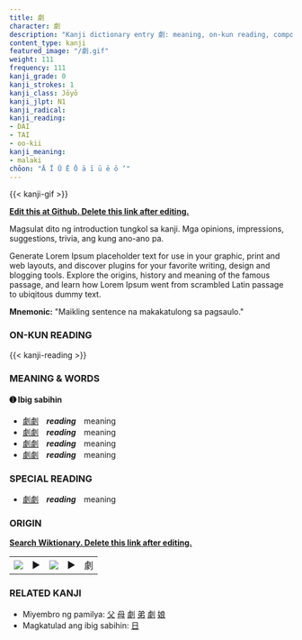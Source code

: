 ```yaml
---
title: 劇
character: 劇
description: "Kanji dictionary entry 劇: meaning, on-kun reading, compounds, origin, related kanji"
content_type: kanji
featured_image: "/劇.gif"
weight: 111
frequency: 111
kanji_grade: 0
kanji_strokes: 1
kanji_class: Jōyō
kanji_jlpt: N1
kanji_radical: 
kanji_reading: 
- DAI
- TAI
- oo-kii
kanji_meaning:
- malaki
chōon: "Ā Ī Ū Ē Ō ā ī ū ē ō ’"
---
```

[//]: # (Don't edit the line below. Kanji animated GIF code is automatically generated.)
{{< kanji-gif >}}

[//]: # (Edit below this line.)

**[Edit this at Github. Delete this link after editing.](https://github.com/tim0g/tim/tree/main/content/kanji/劇/index.md)**

Magsulat dito ng introduction tungkol sa kanji. Mga opinions, impressions, suggestions, trivia, ang kung ano-ano pa.

Generate Lorem Ipsum placeholder text for use in your graphic, print and web layouts, and discover plugins for your favorite writing, design and blogging tools. Explore the origins, history and meaning of the famous passage, and learn how Lorem Ipsum went from scrambled Latin passage to ubiqitous dummy text.
 
**Mnemonic:** "Maikling sentence na makakatulong sa pagsaulo."

### ON-KUN READING

[//]: # (Don't edit the line below. ON-KUN READING code is automatically generated.)
{{< kanji-reading >}}

### MEANING & WORDS

#### ➊ **Ibig sabihin**
  - [劇](../劇)[劇](../劇)　***reading***　meaning
  - [劇](../劇)[劇](../劇)　***reading***　meaning
  - [劇](../劇)[劇](../劇)　***reading***　meaning
  - [劇](../劇)[劇](../劇)　***reading***　meaning

### SPECIAL READING
  - [劇](../劇)[劇](../劇)　***reading***　meaning

### ORIGIN

**[Search Wiktionary. Delete this link after editing.](https://wiktionary.org/wiki/劇)**
<table class="kanji-table"><tr><td>
<img src="60px-劇-bronze.svg.png">
</td><td>▶</td><td>
<img src="60px-劇-oracle.svg.png">
</td><td>▶</td>
<td class="kanji-origin">劇</td>
</tr></table>

### RELATED KANJI
- Miyembro ng pamilya: [父](../父) [母](../母) [劇](../劇) [弟](../弟) [劇](../劇) [娘](../娘)
- Magkatulad ang ibig sabihin: [日](../日)
